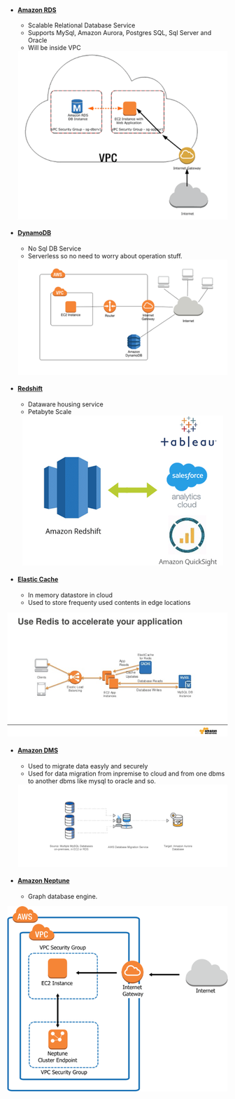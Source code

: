 - #### [Amazon RDS](https://github.com/CharlesRajendran/aws-training/blob/master/aws-rds.md)
  - Scalable Relational Database Service
  - Supports MySql, Amazon Aurora, Postgres SQL, Sql Server and Oracle
  - Will be inside VPC
  
  <div align="center"><img src="https://github.com/CharlesRajendran/aws-training/blob/master/images/8.png" /> </div>
  
- #### [DynamoDB](https://github.com/CharlesRajendran/aws-training/blob/master/aws-dynamo-db.md)
  - No Sql DB Service
  - Serverless so no need to worry about operation stuff.

  <div align="center"><img src="https://github.com/CharlesRajendran/aws-training/blob/master/images/9.png" /> </div>

- #### [Redshift](https://github.com/CharlesRajendran/aws-training/blob/master/aws-redshift.md)
  - Dataware housing service
  - Petabyte Scale
  
  <div align="center"><img src="https://github.com/CharlesRajendran/aws-training/blob/master/images/10.png" /> </div>
  
- #### [Elastic Cache](https://github.com/CharlesRajendran/aws-training/blob/master/aws-elastic-cache.md)
  - In memory datastore in cloud
  - Used to store frequenty used contents in edge locations

<div align="center"><img src="https://github.com/CharlesRajendran/aws-training/blob/master/images/11.jpg" /> </div>

- #### [Amazon DMS](https://github.com/CharlesRajendran/aws-training/blob/master/aws-dms.md)
  - Used to migrate data easyly and securely
  - Used for data migration from inpremise to cloud and from one dbms to another dbms like mysql to oracle and so.
  
  <div align="center"><img src="https://github.com/CharlesRajendran/aws-training/blob/master/images/12.png" /> </div>
  
- #### [Amazon Neptune](https://github.com/CharlesRajendran/aws-training/blob/master/aws-neptune.md)
  - Graph database engine.

<div align="center"><img src="https://github.com/CharlesRajendran/aws-training/blob/master/images/13.png" /> </div>
